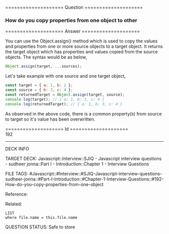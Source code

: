 ==================== Question ====================  

### How do you copy properties from one object to other  

==================== Answer ====================  

You can use the Object.assign() method which is used to copy the values and
properties from one or more source objects to a target object. It returns the
target object which has properties and values copied from the source objects.
The syntax would be as below,

```javascript
Object.assign(target, ...sources);
```

Let's take example with one source and one target object,

```javascript
const target = { a: 1, b: 2 };
const source = { b: 3, c: 4 };
const returnedTarget = Object.assign(target, source);
console.log(target); // { a: 1, b: 3, c: 4 }
console.log(returnedTarget); // { a: 1, b: 3, c: 4 }
```

As observed in the above code, there is a common property(`b`) from source to
target so it's value has been overwritten.

==================== Id ====================  
192

---

DECK INFO

TARGET DECK: Javascript::Interview::SJIQ - Javascript interview questions - sudheer jonna::Part I - Introduction::Chapter 1 - Interview Questions

FILE TAGS: #Javascript::#Interview::#SJIQ-Javascript-interview-questions-sudheer-jonna::#Part-I-Introduction::#Chapter-1-Interview-Questions::#192-How-do-you-copy-properties-from-one-object

Reference:

Related:

```dataview
LIST
where file.name = this.file.name
```

QUESTION STATUS: Safe to store
